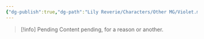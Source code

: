 ```yaml
---
{"dg-publish":true,"dg-path":"Lily Reverie/Characters/Other MG/Violet.md","permalink":"/lily-reverie/characters/other-mg/violet/","created":"2024-01-20T04:29:03.774-03:00","updated":"2024-01-20T04:34:23.564-03:00"}
---
```



>[!info] Pending
>Content pending, for a reason or another.